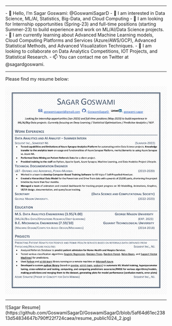 <hr>
- 👋 Hello, I’m Sagar Goswami: @GoswamiSagarD
- 👀 I am interested in Data Science, ML/AI, Statistics, Big-Data, and Cloud Computing
- 🏢 I am looking for Internship opportunities (Spring-23) and full-time positions (starting Summer-23) to build experience and work on ML/AI/Data Science projects.
- 🌱 I am currently learning about Advanced Machine Learning models, Cloud Computing Platforms and Services (Azure/AWS/GCP), Advanced Statistical Methods, and Advanced Visualization Techniques.
- 💞️ I am looking to collaborate on Data Analytics Competitions, IOT Projects, and Statistical Research.
- 📫 You can contact me on Twitter at @sagardgoswami.
<hr>

Please find my resume below:

![Sagar Resume](https://github.com/GoswamiSagarD/GoswamiSagarD/blob/5af64d61ec23813d54834647b790ff22f724caea/resume_public1024_1.jpg)
<hr>
![Sagar Resume](https://github.com/GoswamiSagarD/GoswamiSagarD/blob/5af64d61ec23813d54834647b790ff22f724caea/resume_public1024_2.jpg)

<!---
GoswamiSagarD/GoswamiSagarD is a ✨ special ✨ repository because its `README.md` (this file) appears on your GitHub profile.
You can click the Preview link to take a look at your changes.
--->
